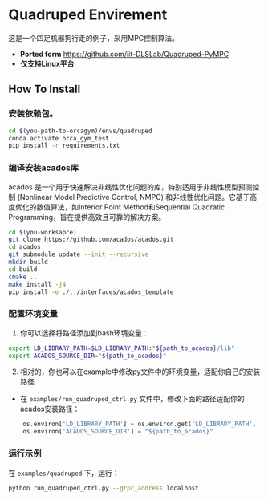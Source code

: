# Quadruped Envirement

这是一个四足机器狗行走的例子，采用MPC控制算法。

* **Ported form** https://github.com/iit-DLSLab/Quadruped-PyMPC
* **仅支持Linux平台**

## How To Install

### 安装依赖包。

``` bash
cd $(you-path-to-orcagym)/envs/quadruped
conda activate orca_gym_test
pip install -r requirements.txt
```

### 编译安装acados库

acados 是一个用于快速解决非线性优化问题的库，特别适用于非线性模型预测控制 (Nonlinear Model Predictive Control, NMPC) 和非线性优化问题。它基于高度优化的数值算法，如Interior Point Method和Sequential Quadratic Programming，旨在提供高效且可靠的解决方案。

``` bash
cd $(you-worksapce)
git clone https://github.com/acados/acados.git
cd acados
git submodule update --init --recursive
mkdir build
cd build
cmake ..
make install -j4
pip install -e ./../interfaces/acados_template
```

### 配置环境变量

1. 你可以选择将路径添加到bash环境变量：
``` bash
export LD_LIBRARY_PATH=$LD_LIBRARY_PATH:"${path_to_acados}/lib"
export ACADOS_SOURCE_DIR="${path_to_acados}"
```

2. 相对的，你也可以在example中修改py文件中的环境变量，适配你自己的安装路径 

* 在 `examples/run_quadruped_ctrl.py` 文件中，修改下面的路径适配你的acados安装路径：

``` python
    os.environ['LD_LIBRARY_PATH'] = os.environ.get('LD_LIBRARY_PATH', '') + ":${path_to_acados}/lib"
    os.environ['ACADOS_SOURCE_DIR'] = "${path_to_acados}"
```

### 运行示例

在 `examples/quadruped` 下，运行：

```bash
python run_quadruped_ctrl.py --grpc_address localhost
```

